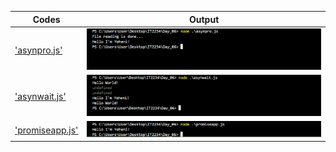 | Codes | Output |
|-------|--------|
|['asynpro.js'](./Codes/asynpro.js)|![1.png](./Outputs/1.png)|
|['asynwait.js'](./Codes/asynwait.js)|![2.png](./Outputs/2.png)|
|['promiseapp.js'](./Codes/promiseapp.js)|![3.png](./Outputs/3.png)|
